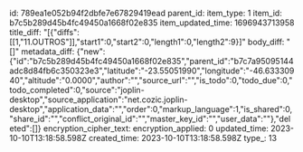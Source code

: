 id: 789ea1e052b94f2dbfe7e67829419ead
parent_id: 
item_type: 1
item_id: b7c5b289d45b4fc49450a1668f02e835
item_updated_time: 1696943713958
title_diff: "[{\"diffs\":[[1,\"11.OUTROS\"]],\"start1\":0,\"start2\":0,\"length1\":0,\"length2\":9}]"
body_diff: "[]"
metadata_diff: {"new":{"id":"b7c5b289d45b4fc49450a1668f02e835","parent_id":"b7c7a95095144adc8d84fb6c350323e3","latitude":"-23.55051990","longitude":"-46.63330940","altitude":"0.0000","author":"","source_url":"","is_todo":0,"todo_due":0,"todo_completed":0,"source":"joplin-desktop","source_application":"net.cozic.joplin-desktop","application_data":"","order":0,"markup_language":1,"is_shared":0,"share_id":"","conflict_original_id":"","master_key_id":"","user_data":""},"deleted":[]}
encryption_cipher_text: 
encryption_applied: 0
updated_time: 2023-10-10T13:18:58.598Z
created_time: 2023-10-10T13:18:58.598Z
type_: 13